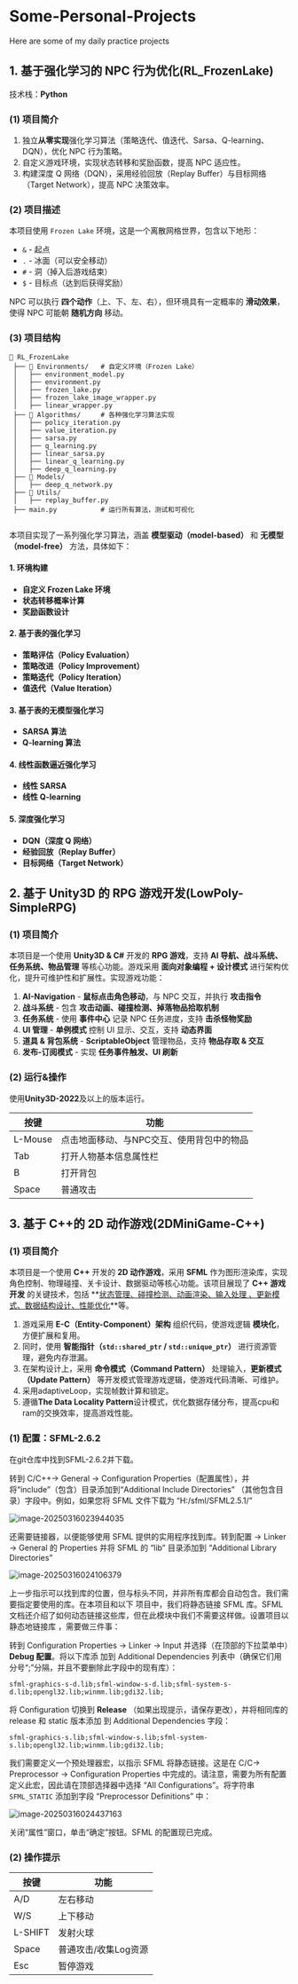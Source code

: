 # Some-Personal-Projects
Here are some of my daily practice projects

## 1. 基于强化学习的 NPC 行为优化(RL_FrozenLake)

技术栈：**Python** 

### (1) 项目简介

1. 独立**从零实现**强化学习算法（策略迭代、值迭代、Sarsa、Q-learning、DQN），优化 NPC 行为策略。 
2. 自定义游戏环境，实现状态转移和奖励函数，提高 NPC 适应性。 
3. 构建深度 Q 网络（DQN），采用经验回放（Replay Buffer）与目标网络（Target Network），提高 NPC 决策效率。

### (2) 项目描述

本项目使用 `Frozen Lake` 环境，这是一个离散网格世界，包含以下地形：

- `&` - 起点
- `.` - 冰面（可以安全移动）
- `#` - 洞（掉入后游戏结束）
- `$` - 目标点（达到后获得奖励）

NPC 可以执行 **四个动作**（上、下、左、右），但环境具有一定概率的 **滑动效果**，使得 NPC 可能朝 **随机方向** 移动。

### (3) 项目结构

```
📂 RL_FrozenLake
 ├── 📂 Environments/   # 自定义环境（Frozen Lake）
 │   ├── environment_model.py
 │   ├── environment.py
 │   ├── frozen_lake.py
 │   ├── frozen_lake_image_wrapper.py
 │   ├── linear_wrapper.py
 ├── 📂 Algorithms/     # 各种强化学习算法实现
 │   ├── policy_iteration.py
 │   ├── value_iteration.py
 │   ├── sarsa.py
 │   ├── q_learning.py
 │   ├── linear_sarsa.py
 │   ├── linear_q_learning.py
 │   ├── deep_q_learning.py
 ├── 📂 Models/
 │   ├── deep_q_network.py
 ├── 📂 Utils/
 │   ├── replay_buffer.py
 ├── main.py           # 运行所有算法，测试和可视化


```

本项目实现了一系列强化学习算法，涵盖 **模型驱动（model-based）** 和 **无模型（model-free）** 方法，具体如下：

#### 1. 环境构建

- **自定义 Frozen Lake 环境**
- **状态转移概率计算**
- **奖励函数设计**

#### 2. 基于表的强化学习

- **策略评估（Policy Evaluation）**
- **策略改进（Policy Improvement）**
- **策略迭代（Policy Iteration）**
- **值迭代（Value Iteration）**

#### 3. 基于表的无模型强化学习

- **SARSA 算法**
- **Q-learning 算法**

#### 4. 线性函数逼近强化学习

- **线性 SARSA**
- **线性 Q-learning**

#### 5. 深度强化学习

- **DQN（深度 Q 网络）**
- **经验回放（Replay Buffer）**
- **目标网络（Target Network）**



## 2. 基于 Unity3D 的 RPG 游戏开发(LowPoly-SimpleRPG)

### (1) 项目简介

本项目是一个使用 **Unity3D & C#** 开发的 **RPG 游戏**，支持 **AI 导航、战斗系统、任务系统、物品管理** 等核心功能。游戏采用 **面向对象编程 + 设计模式** 进行架构优化，提升可维护性和扩展性。实现游戏功能：

1. **AI-Navigation** - **鼠标点击角色移动**，与 NPC 交互，并执行 **攻击指令**
2. **战斗系统** - 包含 **攻击动画、碰撞检测、掉落物品拾取机制**
3. **任务系统** - 使用 **事件中心** 记录 NPC 任务进度，支持 **击杀怪物奖励**
4. **UI 管理** - **单例模式** 控制 UI 显示、交互，支持 **动态界面**
5. **道具 & 背包系统** - **ScriptableObject** 管理物品，支持 **物品存取 & 交互**
6. **发布-订阅模式** - 实现 **任务事件触发、UI 刷新**

### (2) 运行&操作

使用**Unity3D-2022**及以上的版本运行。

| 按键    | 功能                                      |
| ------- | ----------------------------------------- |
| L-Mouse | 点击地面移动、与NPC交互、使用背包中的物品 |
| Tab     | 打开人物基本信息属性栏                    |
| B       | 打开背包                                  |
| Space   | 普通攻击                                  |



## 3. 基于 C++的 2D 动作游戏(2DMiniGame-C++)

### (1) 项目简介

本项目是一个使用 **C++** 开发的 **2D 动作游戏**，采用 **SFML** 作为图形渲染库，实现角色控制、物理碰撞、关卡设计、数据驱动等核心功能。该项目展现了 **C++ 游戏开发** 的关键技术，包括 **<u>状态管理、碰撞检测、动画渲染、输入处理 、更新模式、数据结构设计、性能优化</u>**等。

1. 游戏采用 **E-C（Entity-Component）架构** 组织代码，使游戏逻辑 **模块化**，方便扩展和复用。
2. 同时，使用 **智能指针（`std::shared_ptr` / `std::unique_ptr`）** 进行资源管理，避免内存泄漏。
3. 在架构设计上，采用 **命令模式（Command Pattern）** 处理输入，**更新模式（Update Pattern）** 等开发模式管理游戏逻辑，使游戏代码清晰、可维护。
4. 采用adaptiveLoop，实现帧数计算和锁定。
5. 遵循**The Data Locality Pattern**设计模式，优化数据存储分布，提高cpu和ram的交换效率，提高游戏性能。

### (1) 配置：SFML-2.6.2

在git仓库中找到SFML-2.6.2并下载。

转到 C/C++→ General → Configuration Properties（配置属性），并将“include”（包含）目录添加到“Additional Include Directories” （其他包含目录）字段中。例如，如果您将 SFML 文件下载为 “H:/sfml/SFML2.5.1/”

![image-20250316023944035](G:\A-GithubProjects\IMG-Resources\image-1.png)

还需要链接器，以便能够使用 SFML 提供的实用程序找到库。转到配置 → Linker → General 的 Properties 并将 SFML 的 “lib” 目录添加到 “Additional Library Directories”

![image-20250316024106379](G:\A-GithubProjects\IMG-Resources\image-2.png)

上一步指示可以找到库的位置，但与标头不同，并非所有库都会自动包含。我们需要指定要使用的库。在本项目和以下 项目中，我们将静态链接 SFML 库。SFML 文档还介绍了如何动态链接这些库，但在此模块中我们不需要这样做。设置项目以静态地链接库 ，需要做三件事： 

转到 Configuration Properties → Linker → Input 并选择（在顶部的下拉菜单中）**Debug 配置**。将以下库添 加到 Additional Dependencies 列表中（确保它们用分号“;”分隔，并且不要删除此字段中的现有库）：

```
sfml-graphics-s-d.lib;sfml-window-s-d.lib;sfml-system-s-d.lib;opengl32.lib;winmm.lib;gdi32.lib;
```

将 Configuration 切换到 **Release** （如果出现提示，请保存更改），并将相同库的 release 和 static 版本添加 到 Additional Dependencies 字段：

```
sfml-graphics-s.lib;sfml-window-s.lib;sfml-system-s.lib;opengl32.lib;winmm.lib;gdi32.lib;
```

我们需要定义一个预处理器宏，以指示 SFML 将静态链接。这是在 C/C→ Preprocessor → Configuration Properties 中完成的。请注意，需要为所有配置定义此宏，因此请在顶部选择器中选择 “All Configurations”。将字符串 `SFML_STATIC`  添加到字段 “Preprocessor Definitions” 中：

![image-20250316024437163](G:\A-GithubProjects\IMG-Resources\image-3.png)

关闭“属性”窗口，单击“确定”按钮。SFML 的配置现已完成。

### (2) 操作提示

| 按键    | 功能                 |
| ------- | -------------------- |
| A/D     | 左右移动             |
| W/S     | 上下移动             |
| L-SHIFT | 发射火球             |
| Space   | 普通攻击/收集Log资源 |
| Esc     | 暂停游戏             |



